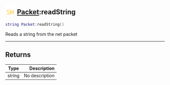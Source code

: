 ## <img src="../../.gitbook/assets/shared.png" width="32" height="32" /> [Packet](../packet/README.md):readString

```lua
string Packet:readString()
```

Reads a string from the net packet

------
## Returns

| Type   | Description |
| ------ | ----------: |
| string | No description |

